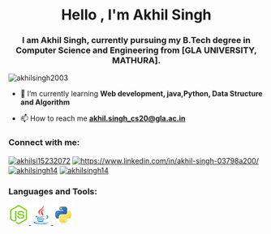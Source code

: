 <h1 align="center">Hello , I'm Akhil Singh</h1>
<h3 align="center">I am Akhil Singh, currently pursuing my B.Tech degree in Computer Science and Engineering from [GLA UNIVERSITY, MATHURA].</h3>

<p align="left"> <img src="https://komarev.com/ghpvc/?username=akhilsingh2003&label=Profile%20views&color=0e75b6&style=flat" alt="akhilsingh2003" /> </p>

- 🌱 I’m currently learning **Web development, java,Python, Data Structure and Algorithm**

- 📫 How to reach me **akhil.singh_cs20@gla.ac.in**

<h3 align="left">Connect with me:</h3>
<p align="left">
<a href="https://twitter.com/akhilsi15232072" target="blank"><img align="center" src="https://raw.githubusercontent.com/rahuldkjain/github-profile-readme-generator/master/src/images/icons/Social/twitter.svg" alt="akhilsi15232072" height="30" width="40" /></a>
<a href="https://linkedin.com/in/https://www.linkedin.com/in/akhil-singh-03798a200/" target="blank"><img align="center" src="https://raw.githubusercontent.com/rahuldkjain/github-profile-readme-generator/master/src/images/icons/Social/linked-in-alt.svg" alt="https://www.linkedin.com/in/akhil-singh-03798a200/" height="30" width="40" /></a>
<a href="https://www.codechef.com/users/akhilsingh14" target="blank"><img align="center" src="https://cdn.jsdelivr.net/npm/simple-icons@3.1.0/icons/codechef.svg" alt="akhilsingh14" height="30" width="40" /></a>
<a href="https://www.hackerrank.com/akhilsingh14" target="blank"><img align="center" src="https://raw.githubusercontent.com/rahuldkjain/github-profile-readme-generator/master/src/images/icons/Social/hackerrank.svg" alt="akhilsingh14" height="30" width="40" /></a>
</p>

<h3 align="left">Languages and Tools:</h3>
<p align="left"> <a href="https://www.cprogramming.com/" target="_blank" rel="noreferrer"> <img src="https://raw.githubusercontent.com/devicons/devicon/master/icons/Nodejs/nodejs-original.svg" alt="c" width="40" height="40"/> </a> <a href="https://www.java.com" target="_blank" rel="noreferrer"> <img src="https://raw.githubusercontent.com/devicons/devicon/master/icons/java/java-original.svg" alt="java" width="40" height="40"/> </a> <a href="https://www.python.org" target="_blank" rel="noreferrer"> <img src="https://raw.githubusercontent.com/devicons/devicon/master/icons/python/python-original.svg" alt="python" width="40" height="40"/> </a> </p>


</td>
</tr>
</table>

